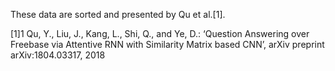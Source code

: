 These data are sorted and presented by Qu et al.[1]. 





[1]1	Qu, Y., Liu, J., Kang, L., Shi, Q., and Ye, D.: ‘Question Answering over Freebase via Attentive RNN with Similarity Matrix based CNN’, arXiv preprint arXiv:1804.03317, 2018
